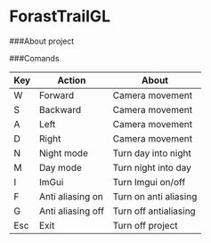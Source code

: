 # ForastTrailGL

###About project

###Comands

| Key  |  Action | About  |
|---|---|---|
| W  |  Forward | Camera movement  |
| S  | Backward  | Camera movement  |
| A  |  Left | Camera movement  |
| D  | Right  | Camera movement  |
| N  |  Night mode | Turn day into night  |
| M  | Day mode  | Turn night into day  |
| I  | ImGui  | Turn Imgui on/off  |
| F  | Anti aliasing on | Turn on anti aliasing  |
| G  | Anti aliasing off  | Turn off antialiasing  |
| Esc  | Exit  | Turn off project  |
